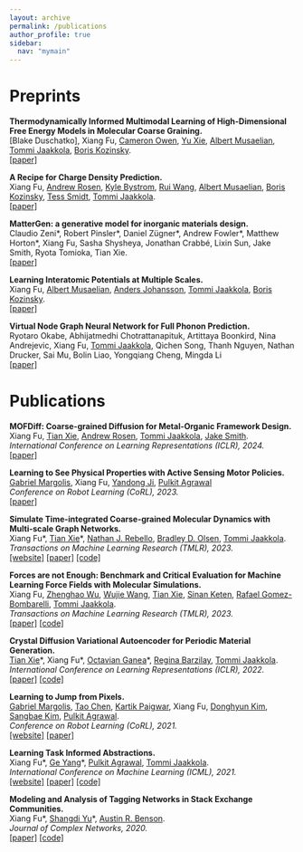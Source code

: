 ```yaml
---
layout: archive
permalink: /publications
author_profile: true
sidebar:
  nav: "mymain"
---
```

[Andrew Fowler]: https://www.linkedin.com/in/andrew-fowler-398a88190/?originalSubdomain=uk
[Austin R. Benson]: https://www.cs.cornell.edu/~arb/
[Benson Chen]: https://scholar.google.com/citations?user=EZQHjx4AAAAJ&hl=en
[Bradley D. Olsen]: https://cheme.mit.edu/profile/bradley-d-olsen/
[Claudio Zeni]: https://scholar.google.com/citations?user=QujxEwQAAAAJ&hl=en
[Donghyun Kim]: https://www.cics.umass.edu/people/kim-donghyun
[Daniel Zügner]: https://scholar.google.de/citations?user=zLYI3MwAAAAJ&hl=de
[Ge Yang]: https://www.episodeyang.com/
[Gabriel Margolis]: https://gmargo11.github.io/
[Lixin Sun]: https://scholar.google.com/citations?user=yGsgDEgAAAAJ&hl=en
[Kartik Paigwar]: https://kartikpaigwar.github.io/
[Nathan J. Rebello]: https://nathanrebello.com/#
[Octavian Ganea]: https://people.csail.mit.edu/oct/
[Pulkit Agrawal]: http://people.csail.mit.edu/pulkitag/
[Regina Barzilay]: https://www.regina.csail.mit.edu/
[Robert Pinsler]: https://rpinsler.github.io/
[Sangbae Kim]: https://meche.mit.edu/people/faculty/SANGBAE@MIT.EDU
[Shangdi Yu]: https://yushangdi.github.io/
[Sinan Keten]: https://www.mccormick.northwestern.edu/research-faculty/directory/profiles/keten-sinan.html
[Rafael Gomez-Bombarelli]: http://gomezbombarelli.mit.edu/
[Tao Chen]: https://taochenshh.github.io/
[Tian Xie]: http://txie.me/
[Tommi Jaakkola]: https://people.csail.mit.edu/tommi/tommi.html
[Wujie Wang]: https://wwj.mit.edu/
[Zhenghao Wu]: https://chenghao-wu.github.io/
[Andrew Rosen]: https://cbe.princeton.edu/people/andrew-rosen
[Jake Smith]: https://www.microsoft.com/en-us/research/people/jakesmith/
[Albert Musaelian]: https://scholar.google.com/citations?user=6CGJH_oAAAAJ&hl=en
[Anders Johansson]: https://scholar.google.co.uk/citations?user=C25gxlIAAAAJ&hl=en
[Boris Kozinsky]: https://mir.g.harvard.edu/people/boris-kozinsky
[Yandong Ji]: https://yandongji.github.io/
[Kyle Bystrom]: https://scholar.google.com/citations?user=r1EA_vYAAAAJ&hl=en
[Rui Wang]: https://rui1521.github.io/online-cv/
[Tess Smidt]: https://blondegeek.github.io/
[Cameron Owen]: https://scholar.google.com/citations?user=uniXyQ0AAAAJ&hl=en
[Yu Xie]: https://www.microsoft.com/en-us/research/people/yuxie1/

<!-- <img align="left" margin='13px' width="60" height="60"  style="margin: 0px 20px" src="assets/../../images/dmc_driving.png"> -->
# Preprints

**Thermodynamically Informed Multimodal Learning of High-Dimensional Free Energy Models in Molecular Coarse Graining.** <br>
[Blake Duschatko], Xiang Fu, [Cameron Owen], [Yu Xie], [Albert Musaelian], [Tommi Jaakkola], [Boris Kozinsky]. <br>
[[paper]](https://arxiv.org/abs/2405.19386)

**A Recipe for Charge Density Prediction.** <br>
Xiang Fu, [Andrew Rosen], [Kyle Bystrom], [Rui Wang], [Albert Musaelian], [Boris Kozinsky], [Tess Smidt], [Tommi Jaakkola]. <br>
[[paper]](https://arxiv.org/abs/2405.19276)

**MatterGen: a generative model for inorganic materials design.** <br>
Claudio Zeni\*, Robert Pinsler\*, Daniel Zügner\*, Andrew Fowler\*, Matthew Horton\*, Xiang Fu, Sasha Shysheya, Jonathan Crabbé, Lixin Sun, Jake Smith, Ryota Tomioka, Tian Xie. <br>
[[paper]](https://arxiv.org/abs/2312.03687)

**Learning Interatomic Potentials at Multiple Scales.** <br>
Xiang Fu, [Albert Musaelian], [Anders Johansson], [Tommi Jaakkola], [Boris Kozinsky]. <br>
[[paper]](https://arxiv.org/abs/2310.13756)

**Virtual Node Graph Neural Network for Full Phonon Prediction.** <br>
Ryotaro Okabe, Abhijatmedhi Chotrattanapituk, Artittaya Boonkird, Nina Andrejevic, Xiang Fu, [Tommi Jaakkola], Qichen Song, Thanh Nguyen, Nathan Drucker, Sai Mu, Bolin Liao, Yongqiang Cheng, Mingda Li <br>
[[paper]](https://arxiv.org/abs/2301.02197)

# Publications

**MOFDiff: Coarse-grained Diffusion for Metal-Organic Framework Design.** <br>
Xiang Fu, [Tian Xie], [Andrew Rosen], [Tommi Jaakkola], [Jake Smith]. <br>
*International Conference on Learning Representations (ICLR), 2024.* <br>
[[paper]](https://arxiv.org/abs/2310.10732)

**Learning to See Physical Properties with Active Sensing Motor Policies.** <br>
[Gabriel Margolis], Xiang Fu, [Yandong Ji], [Pulkit Agrawal] <br>
*Conference on Robot Learning (CoRL), 2023.* <br>
[[paper]](https://openreview.net/forum?id=RQ_7yVV8vA)

**Simulate Time-integrated Coarse-grained Molecular Dynamics with Multi-scale Graph Networks.** <br>
Xiang Fu\*, [Tian Xie]\*, [Nathan J. Rebello], [Bradley D. Olsen], [Tommi Jaakkola]. <br>
*Transactions on Machine Learning Research (TMLR), 2023.* <br>
[[website]](/mlcgmd) [[paper]](https://openreview.net/forum?id=y8RZoPjEUl) [[code]](https://xiangfu.co/mlcgmd)

**Forces are not Enough: Benchmark and Critical Evaluation for Machine Learning Force Fields with Molecular Simulations.** <br>
Xiang Fu, [Zhenghao Wu], [Wujie Wang], [Tian Xie], [Sinan Keten], [Rafael Gomez-Bombarelli], [Tommi Jaakkola]. <br>
*Transactions on Machine Learning Research (TMLR), 2023.* <br>
[[paper]](https://openreview.net/forum?id=A8pqQipwkt) [[code]](https://github.com/kyonofx/MDsim)

**Crystal Diffusion Variational Autoencoder for Periodic Material Generation.** <br>
[Tian Xie]\*, Xiang Fu\*, [Octavian Ganea]\*, [Regina Barzilay], [Tommi Jaakkola]. <br>
*International Conference on Learning Representations (ICLR), 2022.* <br>
[[paper]](https://arxiv.org/abs/2110.06197)
[[code]](https://github.com/txie-93/cdvae)

**Learning to Jump from Pixels.** <br>
[Gabriel Margolis], [Tao Chen], [Kartik Paigwar], Xiang Fu, [Donghyun Kim], [Sangbae Kim], [Pulkit Agrawal]. <br>
*Conference on Robot Learning (CoRL), 2021.* <br>
[[website]](https://sites.google.com/view/jumpingfrompixels)
[[paper]](https://openreview.net/forum?id=R4E8wTUtxdl)

**Learning Task Informed Abstractions.** <br>
Xiang Fu\*, [Ge Yang]\*, [Pulkit Agrawal], [Tommi Jaakkola]. <br>
*International Conference on Machine Learning (ICML), 2021.* <br>
[[website]](/tia) 
[[paper]](https://arxiv.org/abs/2106.15612) 
[[code]](https://github.com/kyonofx/tia)

**Modeling and Analysis of Tagging Networks in Stack Exchange Communities.** <br>
Xiang Fu\*, [Shangdi Yu]\*, [Austin R. Benson]. <br>
*Journal of Complex Networks, 2020.* <br>
[[paper]](https://arxiv.org/abs/1902.02372)
[[code]](https://github.com/yushangdi/stack-exchange-cotagging)
